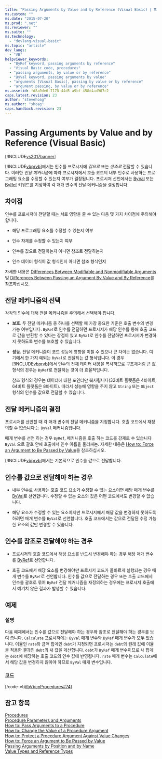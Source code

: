 ```yaml
---
title: "Passing Arguments by Value and by Reference (Visual Basic) | Microsoft Docs"
ms.custom: ""
ms.date: "2015-07-20"
ms.prod: ".net"
ms.reviewer: ""
ms.suite: ""
ms.technology: 
  - "devlang-visual-basic"
ms.topic: "article"
dev_langs: 
  - "VB"
helpviewer_keywords: 
  - "ByRef keyword, passing arguments by reference"
  - "Visual Basic code, procedures"
  - "passing arguments, by value or by reference"
  - "ByVal keyword, passing arguments by value"
  - "arguments [Visual Basic], passing by value or by reference"
  - "argument passing, by value or by reference"
ms.assetid: fd8a9de6-7178-44d5-a9bf-458d4ad907c2
caps.latest.revision: 23
author: "stevehoag"
ms.author: "shoag"
caps.handback.revision: 23
---
```

# Passing Arguments by Value and by Reference (Visual Basic)
[!INCLUDE[vs2017banner](../../../../visual-basic/developing-apps/includes/vs2017banner.md)]

[!INCLUDE[vbprvb](../../../../csharp/programming-guide/concepts/linq/includes/vbprvb-md.md)]에서는 인수를 프로시저에 *값으로* 또는 *참조로* 전달할 수 있습니다.  이러한 *전달 메커니즘*에 따라 프로시저에서 호출 코드의 내부 인수로 사용하는 프로그래밍 요소를 수정할 수 있는지 여부가 결정됩니다.  프로시저 선언에서는 [ByVal](../../../../visual-basic/language-reference/modifiers/byval.md) 또는 [ByRef](../../../../visual-basic/language-reference/modifiers/byref.md) 키워드를 지정하여 각 매개 변수의 전달 메커니즘을 결정합니다.  
  
## 차이점  
 인수를 프로시저에 전달할 때는 서로 영향을 줄 수 있는 다음 몇 가지 차이점에 주의해야 합니다.  
  
-   해당 프로그래밍 요소를 수정할 수 있는지 여부  
  
-   인수 자체를 수정할 수 있는지 여부  
  
-   인수를 값으로 전달하는지 아니면 참조로 전달하는지  
  
-   인수 데이터 형식이 값 형식인지 아니면 참조 형식인지  
  
 자세한 내용은 [Differences Between Modifiable and Nonmodifiable Arguments](../../../../visual-basic/programming-guide/language-features/procedures/differences-between-modifiable-and-nonmodifiable-arguments.md) 및 [Differences Between Passing an Argument By Value and By Reference](../../../../visual-basic/programming-guide/language-features/procedures/differences-between-passing-an-argument-by-value-and-by-reference.md)를 참조하십시오.  
  
## 전달 메커니즘의 선택  
 각각의 인수에 대해 전달 메커니즘을 주의해서 선택해야 합니다.  
  
-   **보호**.  두 전달 메커니즘 중 하나를 선택할 때 가장 중요한 기준은 호출 변수의 변경 가능 여부입니다.  `ByRef`로 인수를 전달하면 프로시저가 해당 인수를 통해 호출 코드로 값을 반환할 수 있다는 장점이 있고  `ByVal`로 인수를 전달하면 프로시저가 변경하지 못하도록 변수를 보호할 수 있습니다.  
  
-   **성능**.  전달 메커니즘이 코드 성능에 영향을 미칠 수 있으나 큰 차이는 없습니다.  여기에서 한 가지 예외는 `ByVal`로 전달되는 값 형식입니다.  이 경우 [!INCLUDE[vbprvb](../../../../csharp/programming-guide/concepts/linq/includes/vbprvb-md.md)]에서 인수의 전체 데이터 내용을 복사하므로  구조체처럼 큰 값 형식의 경우는 `ByRef`로 전달하는 것이 더 효율적입니다.  
  
     참조 형식의 경우는 데이터에 대한 포인터만 복사됩니다\(32비트 플랫폼은 4바이트, 64비트 플랫폼은 8바이트\).  따라서 성능에 영향을 주지 않고 `String` 또는 `Object` 형식의 인수를 값으로 전달할 수 있습니다.  
  
## 전달 메커니즘의 결정  
 프로시저를 선언할 때 각 매개 변수의 전달 메커니즘을 지정합니다.  호출 코드에서 재정의할 수 없습니다.는 `ByVal` 메커니즘입니다.  
  
 매개 변수를 선언 하는 경우 `ByRef`, 메커니즘을 호출 하는 코드를 강제로 수 있습니다 `ByVal` 으로 괄호 안에 호출에서 인수 이름을 둘러싸는.  자세한 내용은 [How to: Force an Argument to Be Passed by Value](../../../../visual-basic/programming-guide/language-features/procedures/how-to-force-an-argument-to-be-passed-by-value.md)을 참조하십시오.  
  
 [!INCLUDE[vbprvb](../../../../csharp/programming-guide/concepts/linq/includes/vbprvb-md.md)]에서는 기본적으로 인수를 값으로 전달합니다.  
  
## 인수를 값으로 전달해야 하는 경우  
  
-   내부 인수로 사용하는 호출 코드 요소가 수정할 수 없는 요소이면 해당 매개 변수를 [ByVal](../../../../visual-basic/language-reference/modifiers/byval.md)로 선언합니다.  수정할 수 없는 요소의 값은 어떤 코드에서도 변경할 수 없습니다.  
  
-   해당 요소가 수정할 수 있는 요소이지만 프로시저에서 해당 값을 변경하지 못하도록 하려면 매개 변수를 `ByVal`로 선언합니다.  호출 코드에서는 값으로 전달된 수정 가능한 요소의 값만 변경할 수 있습니다.  
  
## 인수를 참조로 전달해야 하는 경우  
  
-   프로시저의 호출 코드에서 해당 요소를 반드시 변경해야 하는 경우 해당 매개 변수를 [ByRef](../../../../visual-basic/language-reference/modifiers/byref.md)로 선언합니다.  
  
-   호출 코드에서 해당 요소를 변경해야만 프로시저 코드가 올바르게 실행되는 경우 매개 변수를 `ByRef`로 선언합니다.  인수를 값으로 전달하는 경우 또는 호출 코드에서 인수를 괄호로 묶어 `ByRef` 전달 메커니즘을 재정의하는 경우에는 프로시저 호출에서 예기치 않은 결과가 발생할 수 있습니다.  
  
## 예제  
  
### 설명  
 다음 예제에서는 인수를 값으로 전달해야 하는 경우와 참조로 전달해야 하는 경우를 보여 줍니다.  `Calculate` 프로시저에는 `ByVal` 매개 변수와 `ByRef` 매개 변수가 모두 있습니다.  이율인 `rate`와 금액 합계인 `debt`가 지정되면 프로시저는 `debt`의 원래 값에 이율을 적용한 결과인 `debt`의 새 값을 계산합니다.  `debt`가 `ByRef` 매개 변수이므로 새 합계는 `debt`에 해당하는 호출 코드의 인수 값에 반영됩니다.  `rate` 매개 변수는 `Calculate`에서 해당 값을 변경하지 않아야 하므로 `ByVal` 매개 변수입니다.  
  
### 코드  
 [!code-vb[VbVbcnProcedures#74](../../../../visual-basic/programming-guide/language-features/procedures/codesnippet/visualbasic/passing-arguments-by-val_1.vb)]  
  
## 참고 항목  
 [Procedures](../../../../visual-basic/programming-guide/language-features/procedures/index.md)   
 [Procedure Parameters and Arguments](../../../../visual-basic/programming-guide/language-features/procedures/procedure-parameters-and-arguments.md)   
 [How to: Pass Arguments to a Procedure](../../../../visual-basic/programming-guide/language-features/procedures/how-to-pass-arguments-to-a-procedure.md)   
 [How to: Change the Value of a Procedure Argument](../../../../visual-basic/programming-guide/language-features/procedures/how-to-change-the-value-of-a-procedure-argument.md)   
 [How to: Protect a Procedure Argument Against Value Changes](../../../../visual-basic/programming-guide/language-features/procedures/how-to-protect-a-procedure-argument-against-value-changes.md)   
 [How to: Force an Argument to Be Passed by Value](../../../../visual-basic/programming-guide/language-features/procedures/how-to-force-an-argument-to-be-passed-by-value.md)   
 [Passing Arguments by Position and by Name](../../../../visual-basic/programming-guide/language-features/procedures/passing-arguments-by-position-and-by-name.md)   
 [Value Types and Reference Types](../../../../visual-basic/programming-guide/language-features/data-types/value-types-and-reference-types.md)